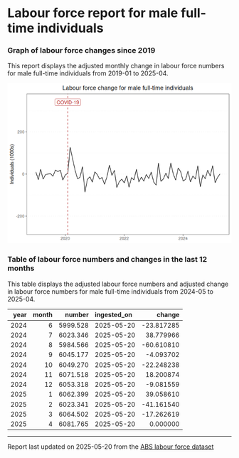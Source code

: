 Labour force report for male full-time individuals
================

### Graph of labour force changes since 2019

This report displays the adjusted monthly change in labour force numbers
for male full-time individuals from 2019-01 to 2025-04.

![](male_full-time_report_files/figure-gfm/unnamed-chunk-2-1.png)<!-- -->

### Table of labour force numbers and changes in the last 12 months

This table displays the adjusted labour force numbers and adjusted
change in labour force numbers for male full-time individuals from
2024-05 to 2025-04.

| year | month |   number | ingested_on |     change |
|-----:|------:|---------:|:------------|-----------:|
| 2024 |     6 | 5999.528 | 2025-05-20  | -23.817285 |
| 2024 |     7 | 6023.346 | 2025-05-20  |  38.779966 |
| 2024 |     8 | 5984.566 | 2025-05-20  | -60.610810 |
| 2024 |     9 | 6045.177 | 2025-05-20  |  -4.093702 |
| 2024 |    10 | 6049.270 | 2025-05-20  | -22.248238 |
| 2024 |    11 | 6071.518 | 2025-05-20  |  18.200874 |
| 2024 |    12 | 6053.318 | 2025-05-20  |  -9.081559 |
| 2025 |     1 | 6062.399 | 2025-05-20  |  39.058610 |
| 2025 |     2 | 6023.341 | 2025-05-20  | -41.161540 |
| 2025 |     3 | 6064.502 | 2025-05-20  | -17.262619 |
| 2025 |     4 | 6081.765 | 2025-05-20  |   0.000000 |

------------------------------------------------------------------------

Report last updated on 2025-05-20 from the [ABS labour force
dataset](https://www.abs.gov.au/statistics/labour/employment-and-unemployment/labour-force-australia/latest-release)
